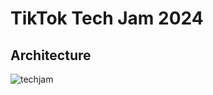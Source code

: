 # TikTok Tech Jam 2024 #

## Architecture ##

![techjam](https://github.com/ernraff/tech-jam-2024/assets/103540977/f7824a27-3c7d-48bc-9301-7b7a2eed4ce1)
